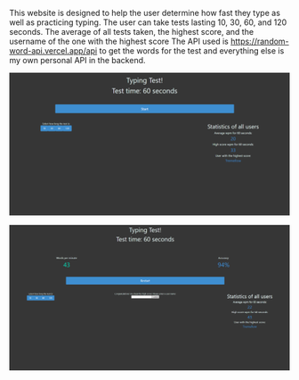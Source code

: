 This website is designed to help the user determine how fast they type as well as practicing typing.
The user can take tests lasting 10, 30, 60, and 120 seconds.
The average of all tests taken, the highest score, and the username of the one with the highest score
The API used is https://random-word-api.vercel.app/api to get the words for the test and everything else is my own personal API in the backend.

![Start](images/start.png)

![Restart](images/restart.png)